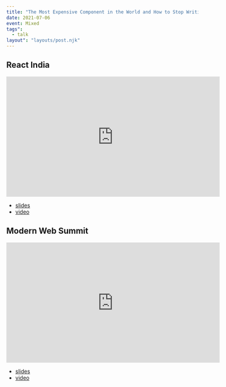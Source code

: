 ```yaml
---
title: "The Most Expensive Component in the World and How to Stop Writing It"
date: 2021-07-06
event: Mixed
tags":
  - talk
layout": "layouts/post.njk"
---
```


## React India

<iframe width="560" height="315" src="https://www.youtube.com/embed/gs6UV6BIE2Y" title="YouTube video player" frameborder="0" allow="accelerometer; autoplay; clipboard-write; encrypted-media; gyroscope; picture-in-picture" allowfullscreen></iframe>

- [slides](https://speakerdeck.com/chantastic/the-worlds-most-expensive-react-component-and-how-to-stop-writing-it-v2-dot-1)
- [video](https://youtu.be/gs6UV6BIE2Y)

## Modern Web Summit

<iframe width="560" height="315" src="https://www.youtube.com/embed/BUrBer9VOTE" title="YouTube video player" frameborder="0" allow="accelerometer; autoplay; clipboard-write; encrypted-media; gyroscope; picture-in-picture" allowfullscreen></iframe>

- [slides](https://speakerdeck.com/chantastic/the-worlds-most-expensive-react-component-and-how-to-stop-writing-it-2-dot-0)
- [video](https://www.youtube.com/watch?v=BUrBer9VOTE)
